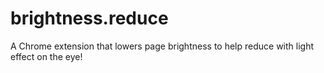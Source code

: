 # brightness.reduce
A Chrome extension that lowers page brightness to help reduce with light effect on the eye!
